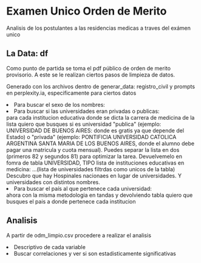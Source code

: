 <!DOCTYPE html>
<html lang="es">
<head>
  <meta charset="UTF-8">
  <meta name="viewport" content="width=device-width, initial-scale=1.0">
  
</head>
<body>
  <h1>Examen Unico Orden de Merito</h1>
  <p>Analisis de los postulantes a las residencias medicas a traves del exámen unico</p>
  
  <h2>La Data: df</h2>
  <p>Como punto de partida se toma el pdf público de orden de merito provisorio. A este se le realizan ciertos pasos de limpieza de datos.</p>
  <p>Generado con los archivos dentro de generar_data: registro_civil y prompts en perplexity.ia, especificamente para ciertos datos</p>
    <li>Para buscar el sexo de los nombres: </li>
    <li>Para buscar si las universidades eran privadas o publicas: </li>
      <tr>para cada institucion educativa donde se dicta la carrera de medicina de la lista quiero que busques si es universidad "publica" (ejemplo: UNIVERSIDAD DE BUENOS AIRES: donde es gratis ya que depende del Estado) o "privada" (ejemplo: PONTIFICIA UNIVERSIDAD CATOLICA ARGENTINA SANTA MARIA DE LOS BUENOS AIRES, donde el alumno debe pagar una matricula y cuota mensual). Puedes separar la lista en dos (primeros 82 y segundos 81) para optimizar la tarea. Devuelvemelo en fomra de tabla UNIVERSIDAD, TIPO
lista de instituciones educativas en medicina: ...(lista de universidades filtrdas como unicos de la tabla) </tr>
      <tr>Descubro que hay Hospinales nacionaes en lugar de universidades. Y universidades con distintos nombres. </tr>
    <li>Para buscar el país al que pertenece cada universidad:</li>
      <tr>ahora con la misma metodologia en tandas y devolviendo tabla quiero que busques el pais a donde pertenece cada institucion</tr>
  
  <h2>Analisis</h2>
  <p>A partir de odm_limpio.csv procedere a realizar el analisis</p>
    <li>Descriptivo de cada variable</li>
    <li>Buscar correlaciones y ver si son estadisticamente significativas</li>

</body>
</html>

